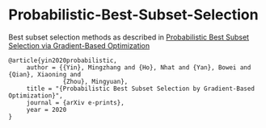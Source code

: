 # Probabilistic-Best-Subset-Selection

Best subset selection methods as described in [Probabilistic Best Subset Selection via Gradient-Based Optimization](https://arxiv.org/pdf/2006.06448.pdf)

```
@article{yin2020probabilistic,
     author = {{Yin}, Mingzhang and {Ho}, Nhat and {Yan}, Bowei and {Qian}, Xiaoning and
               {Zhou}, Mingyuan},
     title = "{Probabilistic Best Subset Selection by Gradient-Based Optimization}",
     journal = {arXiv e-prints},
     year = 2020
}
```
